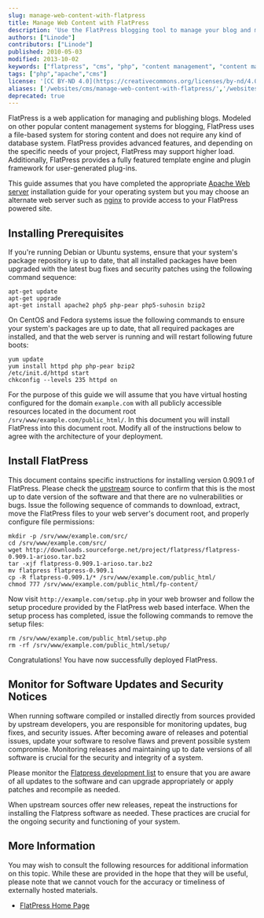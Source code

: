 ```yaml
---
slug: manage-web-content-with-flatpress
title: Manage Web Content with FlatPress
description: 'Use the FlatPress blogging tool to manage your blog and manage web content.'
authors: ["Linode"]
contributors: ["Linode"]
published: 2010-05-03
modified: 2013-10-02
keywords: ["flatpress", "cms", "php", "content management", "content management systems"]
tags: ["php","apache","cms"]
license: '[CC BY-ND 4.0](https://creativecommons.org/licenses/by-nd/4.0)'
aliases: ['/websites/cms/manage-web-content-with-flatpress/','/websites/cms/flatpress/manage-web-content-with-flatpress/','/web-applications/cms-guides/flatpress/']
deprecated: true
---
```


FlatPress is a web application for managing and publishing blogs. Modeled on other popular content management systems for blogging, FlatPress uses a file-based system for storing content and does not require any kind of database system. FlatPress provides advanced features, and depending on the specific needs of your project, FlatPress may support higher load. Additionally, FlatPress provides a fully featured template engine and plugin framework for user-generated plug-ins.

This guide assumes that you have completed the appropriate [Apache Web server](/docs/web-servers/apache/) installation guide for your operating system but you may choose an alternate web server such as [nginx](/docs/web-servers/nginx/) to provide access to your FlatPress powered site.

## Installing Prerequisites

If you're running Debian or Ubuntu systems, ensure that your system's package repository is up to date, that all installed packages have been upgraded with the latest bug fixes and security patches using the following command sequence:

    apt-get update
    apt-get upgrade
    apt-get install apache2 php5 php-pear php5-suhosin bzip2

On CentOS and Fedora systems issue the following commands to ensure your system's packages are up to date, that all required packages are installed, and that the web server is running and will restart following future boots:

    yum update
    yum install httpd php php-pear bzip2
    /etc/init.d/httpd start
    chkconfig --levels 235 httpd on

For the purpose of this guide we will assume that you have virtual hosting configured for the domain `example.com` with all publicly accessible resources located in the document root `/srv/www/example.com/public_html/`. In this document you will install FlatPress into this document root. Modify all of the instructions below to agree with the architecture of your deployment.

## Install FlatPress

This document contains specific instructions for installing version 0.909.1 of FlatPress. Please check the [upstream](http://www.flatpress.org/home/) source to confirm that this is the most up to date version of the software and that there are no vulnerabilities or bugs. Issue the following sequence of commands to download, extract, move the FlatPress files to your web server's document root, and properly configure file permissions:

    mkdir -p /srv/www/example.com/src/
    cd /srv/www/example.com/src/
    wget http://downloads.sourceforge.net/project/flatpress/flatpress-0.909.1-arioso.tar.bz2
    tar -xjf flatpress-0.909.1-arioso.tar.bz2
    mv flatpress flatpress-0.909.1
    cp -R flatpress-0.909.1/* /srv/www/example.com/public_html/
    chmod 777 /srv/www/example.com/public_html/fp-content/

Now visit `http://example.com/setup.php` in your web browser and follow the setup procedure provided by the FlatPress web based interface. When the setup process has completed, issue the following commands to remove the setup files:

    rm /srv/www/example.com/public_html/setup.php
    rm -rf /srv/www/example.com/public_html/setup/

Congratulations! You have now successfully deployed FlatPress.

## Monitor for Software Updates and Security Notices

When running software compiled or installed directly from sources provided by upstream developers, you are responsible for monitoring updates, bug fixes, and security issues. After becoming aware of releases and potential issues, update your software to resolve flaws and prevent possible system compromise. Monitoring releases and maintaining up to date versions of all software is crucial for the security and integrity of a system.

Please monitor the [Flatpress development list](https://lists.sourceforge.net/lists/listinfo/flatpress-dev) to ensure that you are aware of all updates to the software and can upgrade appropriately or apply patches and recompile as needed.

When upstream sources offer new releases, repeat the instructions for installing the Flatpress software as needed. These practices are crucial for the ongoing security and functioning of your system.

## More Information

You may wish to consult the following resources for additional information on this topic. While these are provided in the hope that they will be useful, please note that we cannot vouch for the accuracy or timeliness of externally hosted materials.

- [FlatPress Home Page](http://www.flatpress.org/home/)



